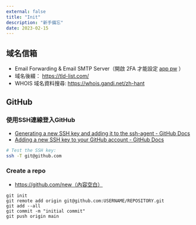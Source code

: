 ```yaml
---
external: false
title: "Init"
description: "新手備忘"
date: 2023-02-15
---
```

## 域名信箱
- Email Forwarding & Email SMTP Server（開啟 2FA 才能設定 [app pw](https://myaccount.google.com/apppasswords) ）
- 域名後綴： https://tld-list.com/
- WHOIS 域名資料搜尋: https://whois.gandi.net/zh-hant

## GitHub
### 使用SSH連線登入GitHub
- [Generating a new SSH key and adding it to the ssh-agent - GitHub Docs](https://docs.github.com/en/authentication/connecting-to-github-with-ssh/generating-a-new-ssh-key-and-adding-it-to-the-ssh-agent)
- [Adding a new SSH key to your GitHub account - GitHub Docs](https://docs.github.com/en/authentication/connecting-to-github-with-ssh/adding-a-new-ssh-key-to-your-github-account)

```sh
# Test the SSH key:
ssh -T git@github.com
```

### Create a repo
- https://github.com/new（內容空白）

```git
git init
git remote add origin git@github.com:USERNAME/REPOSITORY.git
git add --all
git commit -m "initial commit"
git push origin main
```